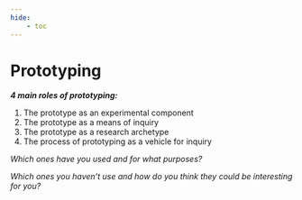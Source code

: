 ```yaml
---
hide:
    - toc
---
```


# Prototyping

***4 main roles of prototyping:***
1. The prototype as an experimental component
2. The prototype as a means of inquiry
3. The prototype as a research archetype
4. The process of prototyping as a vehicle for inquiry

*Which ones have you used and for what purposes?*


*Which ones you haven’t use and how do you think they could be interesting for you?*
